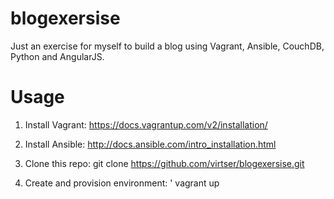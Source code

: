 blogexersise
============

Just an exercise for myself to build a blog using Vagrant, Ansible, CouchDB, Python and AngularJS.

# Usage
1. Install Vagrant:
https://docs.vagrantup.com/v2/installation/

2. Install Ansible:
http://docs.ansible.com/intro_installation.html

3. Clone this repo:
git clone https://github.com/virtser/blogexersise.git

4. Create and provision environment:
' vagrant up
